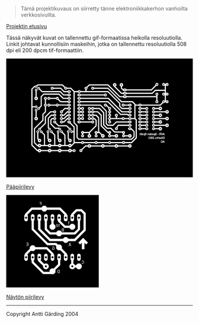 > Tämä projektikuvaus on siirretty tänne elektroniikkakerhon vanhoilta verkkosivuilta.

[Projektin etusivu](README.md)

Tässä näkyvät kuvat on tallennettu gif-formaatissa heikolla resoluutiolla. Linkit johtavat kunnollisiin maskeihin, jotka on tallennettu resoluutiolla 508 dpi eli 200 dpcm tif-formaattiin.

![AVR Speden Spelit - pääpiirilevyn syövytysmaski](stuf/maski.gif)

[Pääpiirilevy](stuf/maski.tif)


![AVR Speden Spelit - pääpiirilevyn syövytysmaski](stuf/nayttomaski.gif)

[Näytön piirilevy](stuf/nayttomaski.tif)

---

Copyright Antti Gärding 2004
